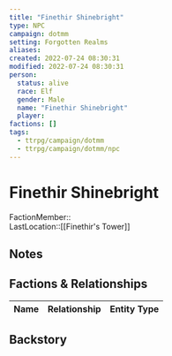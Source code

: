 ```yaml
---
title: "Finethir Shinebright"
type: NPC
campaign: dotmm
setting: Forgotten Realms
aliases: 
created: 2022-07-24 08:30:31
modified: 2022-07-24 08:30:31
person:
  status: alive
  race: Elf
  gender: Male
  name: "Finethir Shinebright"
  player: 
factions: []
tags:
  - ttrpg/campaign/dotmm
  - ttrpg/campaign/dotmm/npc
---
```


# Finethir Shinebright

FactionMember::  
LastLocation::[[Finethir's Tower]]

## Notes


## Factions & Relationships

| Name | Relationship | Entity Type |
| ---- |:------------:| ----------- |



## Backstory